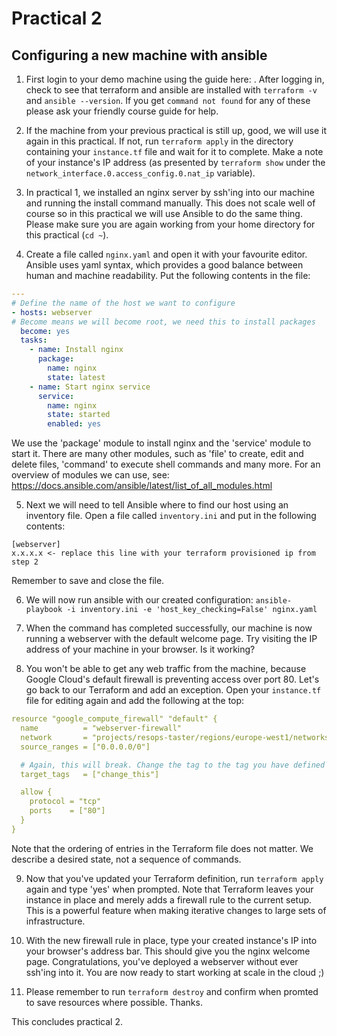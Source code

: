 # Practical 2
## Configuring a new machine with ansible

1. First login to your demo machine using the guide here: . After logging in, check to see that terraform and ansible are installed with `terraform -v` and `ansible --version`. If you get `command not found` for any of these please ask your friendly course guide for help.

2. If the machine from your previous practical is still up, good, we will use it again in this practical. If not, run `terraform apply` in the directory containing your `instance.tf` file and wait for it to complete. Make a note of your instance's IP address (as presented by `terraform show` under the `network_interface.0.access_config.0.nat_ip` variable).

3. In practical 1, we installed an nginx server by ssh'ing into our machine and running the install command manually. This does not scale well of course so in this practical we will use Ansible to do the same thing. Please make sure you are again working from your home directory for this practical (`cd ~`).

4. Create a file called `nginx.yaml` and open it with your favourite editor. Ansible uses yaml syntax, which provides a good balance between human and machine readability. Put the following contents in the file:
```yaml
---
# Define the name of the host we want to configure
- hosts: webserver
# Become means we will become root, we need this to install packages
  become: yes
  tasks:
    - name: Install nginx
      package:
        name: nginx
        state: latest
    - name: Start nginx service
      service:
        name: nginx
        state: started
        enabled: yes

```
We use the 'package' module to install nginx and the 'service' module to start it. There are many other modules, such as 'file' to create, edit and delete files, 'command' to execute shell commands and many more. For an overview of modules we can use, see: https://docs.ansible.com/ansible/latest/list_of_all_modules.html

5. Next we will need to tell Ansible where to find our host using an inventory file. Open a file called `inventory.ini` and put in the following contents:
```
[webserver]
x.x.x.x <- replace this line with your terraform provisioned ip from step 2
```
Remember to save and close the file.

6. We will now run ansible with our created configuration: `ansible-playbook -i inventory.ini -e 'host_key_checking=False' nginx.yaml`

7. When the command has completed successfully, our machine is now running a webserver with the default welcome page. Try visiting the IP address of your machine in your browser. Is it working?

8. You won't be able to get any web traffic from the machine, because Google Cloud's default firewall is preventing access over port 80. Let's go back to our Terraform and add an exception. Open your `instance.tf` file for editing again and add the following at the top:
```yaml
resource "google_compute_firewall" "default" {
  name          = "webserver-firewall"
  network       = "projects/resops-taster/regions/europe-west1/networks/default"
  source_ranges = ["0.0.0.0/0"]

  # Again, this will break. Change the tag to the tag you have defined for your instance lower down in this file
  target_tags   = ["change_this"]

  allow {
    protocol = "tcp"
    ports    = ["80"]
  }
}
```
Note that the ordering of entries in the Terraform file does not matter. We describe a desired state, not a sequence of commands.

9. Now that you've updated your Terraform definition, run `terraform apply` again and type 'yes' when prompted. Note that Terraform leaves your instance in place and merely adds a firewall rule to the current setup. This is a powerful feature when making iterative changes to large sets of infrastructure.

10. With the new firewall rule in place, type your created instance's IP into your browser's address bar. This should give you the nginx welcome page. Congratulations, you've deployed a webserver without ever ssh'ing into it. You are now ready to start working at scale in the cloud ;)

11. Please remember to run `terraform destroy` and confirm when promted to save resources where possible. Thanks.

This concludes practical 2.
